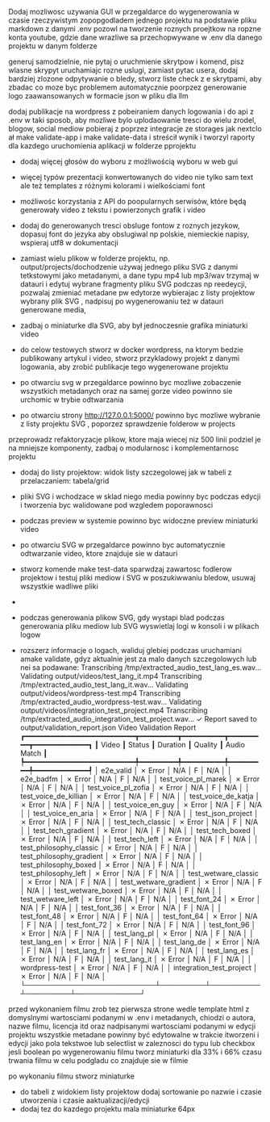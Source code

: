 Dodaj mozliwosc uzywania GUI w przegaldarce do wygenerowania w czasie rzeczywistym zopopgodladem jednego projektu
na podstawie pliku markdown z danymi .env 
pozowl na tworzenie roznych proejtkow na ropzne konta youtube, gdzie
dane wrazliwe sa przechopwywane w .env dla danego projektu w danym folderze


generuj samodzielnie, nie pytaj o uruchmienie skrytpow i komend, pisz wlasne skrypyt uruchamiajc rozne uslugi, zamiast pytac usera, dodaj bardziej zlozone odpytywanie o bledy, stworz liste check z e skrytpami, aby zbadac co moze byc problemem automatycznie poorpzez generowanie logo zaawansowanych w formacie json w pliku dla llm



dodaj publikacje na wordpress z pobeiraniem danych logowania i do api z .env w taki sposob, aby mozliwe bylo uplodaowanie tresci do wielu zrodel, blogow, social mediow
pobieraj z poprzez integracje ze storages jak nextclo
ał make validate-app i make validate-data i streścił wynik i tworzyl raporty dla kazdego uruchomienia aplikacji w folderze pprojektu
- dodaj więcej głosów do wyboru z możliwością wyboru w web gui
- więcej typów prezentacji konwertowanych do video nie tylko sam text ale też templates z różnymi kolorami i wielkościami font
- możliwośc korzystania z API do poopularnych serwisów, które będą generowały video z tekstu i powierzonych grafik i video
- dodaj do generowanych tresci obsluge fontow z roznych jezykow, dopasuj font do jezyka aby obslugiwal np polskie, niemieckie napisy, wspieraj utf8 w dokumentacji

- zamiast wielu plikow w folderze projektu, np. output/projects/dochodzenie używaj jednego pliku SVG z danymi tetkstowymi jako metadanymi, a dane typu mp4 lub mp3/wav trzymaj w datauri i edytuj wybrane fragmenty pliku SVG podczas np reedeycji, pozwalaj zmieniać metadane pw edytorze wybierajac z listy projektow wybrany plik SVG , nadpisuj po wygenerowaniu też w datauri generowane media, 
- zadbaj o miniaturke dla SVG, aby był jednoczesnie grafika miniaturki video

- do celow testowych stworz w docker wordpress, na ktorym bedzie publikowany artykul i video, stworz przykladowy projekt z danymi logowania, aby zrobić publikacje tego wygenerowane projektu 

- po otwarciu svg w przegaldarce powinno byc mozliwe zobaczenie wszystkich metadanych oraz na samej gorze video powinno sie urchomic w trybie odtwarzania
- po otwarciu strony http://127.0.0.1:5000/ powinno byc mozliwe wybranie z listy projektu SVG , poporzez sprawdzenie folderow w projects

przeprowadz refaktoryzacje plikow, ktore maja wiecej niz 500 linii podziel je na mniejsze komponenty, zadbaj o modularnosc i komplementarnosc projektu
- dodaj do listy projektow: widok listy szczegolowej jak w tabeli z przelaczaniem: tabela/grid
- pliki SVG i wchodzace w sklad niego media powinny byc podczas edycji i tworzenia byc walidowane pod wzgledem poporawnosci


- podczas preview w systemie powinno byc widoczne preview miniaturki video 
- po otwarciu SVG w przegaldarce powinno byc automatycznie odtwarzanie video, ktore znajduje sie w datauri
- stworz komende make test-data sparwdzaj zawartosc fodlerow projektow i testuj pliki mediow i SVG w poszukiwwaniu bledow, usuwaj wszystkie wadliwe pliki
- 
- podczas generowania plikow SVG, gdy wystapi blad podczas generowania pliku mediow lub SVG wyswietlaj logi w konsoli i w plikach logow
- rozszerz informacje o logach, waliduj glebiej podczas uruchamiani amake validate, gdyz aktualnie jest za malo danych szczegolowych lub nei sa podawane:
Transcribing /tmp/extracted_audio_test_lang_es.wav...
Validating output/videos/test_lang_it.mp4
Transcribing /tmp/extracted_audio_test_lang_it.wav...
Validating output/videos/wordpress-test.mp4
Transcribing /tmp/extracted_audio_wordpress-test.wav...
Validating output/videos/integration_test_project.mp4
Transcribing /tmp/extracted_audio_integration_test_project.wav...
✓ Report saved to output/validation_report.json
                         Video Validation Report                         
┏━━━━━━━━━━━━━━━━━━━━━━━━━━┳━━━━━━━━━┳━━━━━━━━━━┳━━━━━━━━━┳━━━━━━━━━━━━━┓
┃ Video                    ┃ Status  ┃ Duration ┃ Quality ┃ Audio Match ┃
┡━━━━━━━━━━━━━━━━━━━━━━━━━━╇━━━━━━━━━╇━━━━━━━━━━╇━━━━━━━━━╇━━━━━━━━━━━━━┩
│ e2e_valid                │ ✗ Error │ N/A      │ F       │ N/A         │
│ e2e_badfm                │ ✗ Error │ N/A      │ F       │ N/A         │
│ test_voice_pl_marek      │ ✗ Error │ N/A      │ F       │ N/A         │
│ test_voice_pl_zofia      │ ✗ Error │ N/A      │ F       │ N/A         │
│ test_voice_de_killian    │ ✗ Error │ N/A      │ F       │ N/A         │
│ test_voice_de_katja      │ ✗ Error │ N/A      │ F       │ N/A         │
│ test_voice_en_guy        │ ✗ Error │ N/A      │ F       │ N/A         │
│ test_voice_en_aria       │ ✗ Error │ N/A      │ F       │ N/A         │
│ test_json_project        │ ✗ Error │ N/A      │ F       │ N/A         │
│ test_tech_classic        │ ✗ Error │ N/A      │ F       │ N/A         │
│ test_tech_gradient       │ ✗ Error │ N/A      │ F       │ N/A         │
│ test_tech_boxed          │ ✗ Error │ N/A      │ F       │ N/A         │
│ test_tech_left           │ ✗ Error │ N/A      │ F       │ N/A         │
│ test_philosophy_classic  │ ✗ Error │ N/A      │ F       │ N/A         │
│ test_philosophy_gradient │ ✗ Error │ N/A      │ F       │ N/A         │
│ test_philosophy_boxed    │ ✗ Error │ N/A      │ F       │ N/A         │
│ test_philosophy_left     │ ✗ Error │ N/A      │ F       │ N/A         │
│ test_wetware_classic     │ ✗ Error │ N/A      │ F       │ N/A         │
│ test_wetware_gradient    │ ✗ Error │ N/A      │ F       │ N/A         │
│ test_wetware_boxed       │ ✗ Error │ N/A      │ F       │ N/A         │
│ test_wetware_left        │ ✗ Error │ N/A      │ F       │ N/A         │
│ test_font_24             │ ✗ Error │ N/A      │ F       │ N/A         │
│ test_font_36             │ ✗ Error │ N/A      │ F       │ N/A         │
│ test_font_48             │ ✗ Error │ N/A      │ F       │ N/A         │
│ test_font_64             │ ✗ Error │ N/A      │ F       │ N/A         │
│ test_font_72             │ ✗ Error │ N/A      │ F       │ N/A         │
│ test_font_96             │ ✗ Error │ N/A      │ F       │ N/A         │
│ test_lang_pl             │ ✗ Error │ N/A      │ F       │ N/A         │
│ test_lang_en             │ ✗ Error │ N/A      │ F       │ N/A         │
│ test_lang_de             │ ✗ Error │ N/A      │ F       │ N/A         │
│ test_lang_fr             │ ✗ Error │ N/A      │ F       │ N/A         │
│ test_lang_es             │ ✗ Error │ N/A      │ F       │ N/A         │
│ test_lang_it             │ ✗ Error │ N/A      │ F       │ N/A         │
│ wordpress-test           │ ✗ Error │ N/A      │ F       │ N/A         │
│ integration_test_project │ ✗ Error │ N/A      │ F       │ N/A         │
└──────────────────────────┴─────────┴──────────┴─────────┴─────────────┘

przed wykonaniem filmu zrob tez pierwsza strone wedle template html z domyslnymi wartosciami podanymi w .env i metadanych, chiodzi o autora, nazwe filmu, licencja itd
oraz nadpisanymi wartosciami podanymi w edycji projektu
wszystkie metadane powinny być edytowalne w trakcie itworzeni i edycji jako pola tekstwoe lub selectlist w zaleznosci do typu lub checkbox jesli boolean
po wygenerowaniu filmu tworz miniaturki dla 33% i 66% czasu trwania filmu w celu podgladu co znajduje sie w filmie


po wykonaniu filmu stworz miniaturke

- do tabeli z widokiem listy projektow dodaj sortowanie po nazwie i czasie utworzenia i czasie aaktualizacji/edycji
- dodaj tez do kazdego projektu mala miniaturke 64px


